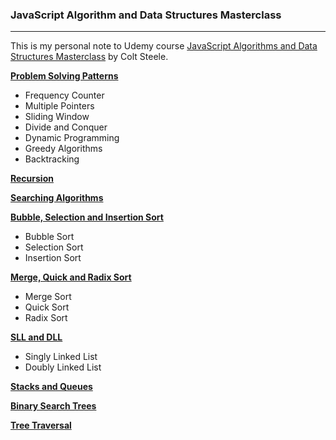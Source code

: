 ### JavaScript Algorithm and Data Structures Masterclass

---

This is my personal note to Udemy course [JavaScript Algorithms and Data Structures Masterclass](git@github.com:fentybit/dsa_js_coltsteele.git) by Colt Steele.

**[Problem Solving Patterns](01_problem_solving_patterns.js)**

- Frequency Counter
- Multiple Pointers
- Sliding Window
- Divide and Conquer
- Dynamic Programming
- Greedy Algorithms
- Backtracking

**[Recursion](02_recursion.js)**

**[Searching Algorithms](03_searching_algorithms.js)**

**[Bubble, Selection and Insertion Sort](04_bubble_selection_insertion_sort.js)**

- Bubble Sort
- Selection Sort
- Insertion Sort

**[Merge, Quick and Radix Sort](05_merge_quick_radix_sort.js)**

- Merge Sort
- Quick Sort
- Radix Sort

**[SLL and DLL](06_dsa_sll_dll.js)**

- Singly Linked List
- Doubly Linked List

**[Stacks and Queues](07_stacks_queues.js)**

**[Binary Search Trees](08_binary_search_trees.js)**

**[Tree Traversal](09_tree_traversal.js)**
